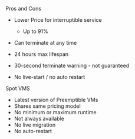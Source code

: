 Pros and Cons

- Lower Price for interruptible service
    
    - Up to 91%
- Can terminate at any time
- 24 hours max lifespan
- 30-second terminate warning - not guaranteed
- No live-start / no auto restart
 
Spot VMS

- Latest version of Preemptible VMs
- Shares same pricing model
- No minimum or maximum runtime
- Not always available
- No live migration
- No auto-restart
